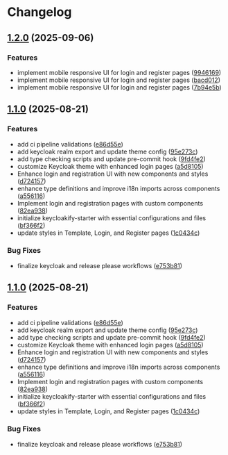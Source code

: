 # Changelog

## [1.2.0](https://github.com/amel-tech/madrasah-frontend/compare/keycloak-theme-v1.1.0...keycloak-theme-v1.2.0) (2025-09-06)


### Features

* implement mobile responsive UI for login and register pages ([9946169](https://github.com/amel-tech/madrasah-frontend/commit/9946169afa0acf368a23f69a24dd58d666c208f9))
* implement mobile responsive UI for login and register pages ([bacd012](https://github.com/amel-tech/madrasah-frontend/commit/bacd012c77fb08e06062b23460156bee8c69f3eb))
* implement mobile responsive UI for login and register pages ([7b94e5b](https://github.com/amel-tech/madrasah-frontend/commit/7b94e5b6e51d2ba719b41079d8863bbf6f6e0eed))

## [1.1.0](https://github.com/amel-tech/madrasah-frontend/compare/keycloak-theme-v1.0.0...keycloak-theme-v1.1.0) (2025-08-21)


### Features

* add ci pipeline validations ([e86d55e](https://github.com/amel-tech/madrasah-frontend/commit/e86d55eea5e3f94106460af2d2a862c9b01d00a9))
* add keycloak realm export and update theme config ([95e273c](https://github.com/amel-tech/madrasah-frontend/commit/95e273cf6d06d8a21f9e906e20e68265f0c331f7))
* add type checking scripts and update pre-commit hook ([9fd4fe2](https://github.com/amel-tech/madrasah-frontend/commit/9fd4fe248b50864f2cefb9238c3f34c257936399))
* customize Keycloak theme with enhanced login pages ([a5d8105](https://github.com/amel-tech/madrasah-frontend/commit/a5d81055df62d2fbe5ae15c1c0f13a90ce28e2ef))
* Enhance login and registration UI with new components and styles ([d724157](https://github.com/amel-tech/madrasah-frontend/commit/d7241577c5c4ce7c2a3e62f8e1343c69e05e5c82))
* enhance type definitions and improve i18n imports across components ([a556116](https://github.com/amel-tech/madrasah-frontend/commit/a556116b54e8e76165e06ff18d113c722cebdf7d))
* Implement login and registration pages with custom components ([82ea938](https://github.com/amel-tech/madrasah-frontend/commit/82ea938d8e76c5d268986643c890cc4852d4019e))
* initialize keycloakify-starter with essential configurations and files ([bf366f2](https://github.com/amel-tech/madrasah-frontend/commit/bf366f2e8d1d4c6cc0ce72c330b97d3af415cd93))
* update styles in Template, Login, and Register pages ([1c0434c](https://github.com/amel-tech/madrasah-frontend/commit/1c0434cc10faeddf49522167d998b4a339aa2e97))


### Bug Fixes

* finalize keycloak and release please workflows ([e753b81](https://github.com/amel-tech/madrasah-frontend/commit/e753b818c6f2b9d7d6f715ec3cc36a1cc5909a0d))

## [1.1.0](https://github.com/amel-tech/madrasah-frontend/compare/keycloak-theme-v1.0.0...keycloak-theme-v1.1.0) (2025-08-21)


### Features

* add ci pipeline validations ([e86d55e](https://github.com/amel-tech/madrasah-frontend/commit/e86d55eea5e3f94106460af2d2a862c9b01d00a9))
* add keycloak realm export and update theme config ([95e273c](https://github.com/amel-tech/madrasah-frontend/commit/95e273cf6d06d8a21f9e906e20e68265f0c331f7))
* add type checking scripts and update pre-commit hook ([9fd4fe2](https://github.com/amel-tech/madrasah-frontend/commit/9fd4fe248b50864f2cefb9238c3f34c257936399))
* customize Keycloak theme with enhanced login pages ([a5d8105](https://github.com/amel-tech/madrasah-frontend/commit/a5d81055df62d2fbe5ae15c1c0f13a90ce28e2ef))
* Enhance login and registration UI with new components and styles ([d724157](https://github.com/amel-tech/madrasah-frontend/commit/d7241577c5c4ce7c2a3e62f8e1343c69e05e5c82))
* enhance type definitions and improve i18n imports across components ([a556116](https://github.com/amel-tech/madrasah-frontend/commit/a556116b54e8e76165e06ff18d113c722cebdf7d))
* Implement login and registration pages with custom components ([82ea938](https://github.com/amel-tech/madrasah-frontend/commit/82ea938d8e76c5d268986643c890cc4852d4019e))
* initialize keycloakify-starter with essential configurations and files ([bf366f2](https://github.com/amel-tech/madrasah-frontend/commit/bf366f2e8d1d4c6cc0ce72c330b97d3af415cd93))
* update styles in Template, Login, and Register pages ([1c0434c](https://github.com/amel-tech/madrasah-frontend/commit/1c0434cc10faeddf49522167d998b4a339aa2e97))


### Bug Fixes

* finalize keycloak and release please workflows ([e753b81](https://github.com/amel-tech/madrasah-frontend/commit/e753b818c6f2b9d7d6f715ec3cc36a1cc5909a0d))
